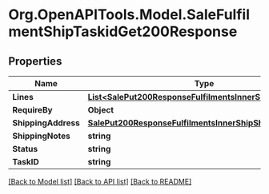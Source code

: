 # Org.OpenAPITools.Model.SaleFulfilmentShipTaskidGet200Response

## Properties

Name | Type | Description | Notes
------------ | ------------- | ------------- | -------------
**Lines** | [**List&lt;SalePut200ResponseFulfilmentsInnerShipLinesInner&gt;**](SalePut200ResponseFulfilmentsInnerShipLinesInner.md) |  | [optional] 
**RequireBy** | **Object** |  | [optional] 
**ShippingAddress** | [**SalePut200ResponseFulfilmentsInnerShipShippingAddress**](SalePut200ResponseFulfilmentsInnerShipShippingAddress.md) |  | [optional] 
**ShippingNotes** | **string** |  | [optional] 
**Status** | **string** |  | [optional] 
**TaskID** | **string** |  | [optional] 

[[Back to Model list]](../README.md#documentation-for-models) [[Back to API list]](../README.md#documentation-for-api-endpoints) [[Back to README]](../README.md)

